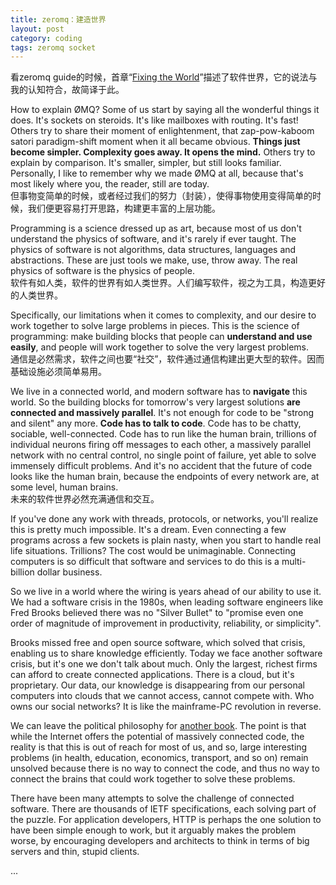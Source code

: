 ```yaml
---
title: zeromq：建造世界
layout: post
category: coding
tags: zeromq socket
---
```


看zeromq guide的时候，首章“[Fixing the World](http://zguide.zeromq.org/page:all#Fixing-the-World)”描述了软件世界，它的说法与我的认知符合，故简译于此。

How to explain ØMQ? Some of us start by saying all the wonderful things it does. It's sockets on steroids. It's like mailboxes with routing. It's fast! Others try to share their moment of enlightenment, that zap-pow-kaboom satori paradigm-shift moment when it all became obvious. **Things just become simpler. Complexity goes away. It opens the mind.** Others try to explain by comparison. It's smaller, simpler, but still looks familiar. Personally, I like to remember why we made ØMQ at all, because that's most likely where you, the reader, still are today.  
但事物变简单的时候，或者经过我们的努力（封装），使得事物使用变得简单的时候，我们便更容易打开思路，构建更丰富的上层功能。  

Programming is a science dressed up as art, because most of us don't understand the physics of software, and it's rarely if ever taught. The physics of software is not algorithms, data structures, languages and abstractions. These are just tools we make, use, throw away. The real physics of software is the physics of people.  
软件有如人类，软件的世界有如人类世界。人们编写软件，视之为工具，构造更好的人类世界。  

Specifically, our limitations when it comes to complexity, and our desire to work together to solve large problems in pieces. This is the science of programming: make building blocks that people can **understand and use easily**, and people will work together to solve the very largest problems.  
通信是必然需求，软件之间也要“社交”，软件通过通信构建出更大型的软件。因而基础设施必须简单易用。  

We live in a connected world, and modern software has to **navigate** this world. So the building blocks for tomorrow's very largest solutions **are connected and massively parallel**. It's not enough for code to be "strong and silent" any more. **Code has to talk to code**. Code has to be chatty, sociable, well-connected. Code has to run like the human brain, trillions of individual neurons firing off messages to each other, a massively parallel network with no central control, no single point of failure, yet able to solve immensely difficult problems. And it's no accident that the future of code looks like the human brain, because the endpoints of every network are, at some level, human brains.  
未来的软件世界必然充满通信和交互。  

If you've done any work with threads, protocols, or networks, you'll realize this is pretty much impossible. It's a dream. Even connecting a few programs across a few sockets is plain nasty, when you start to handle real life situations. Trillions? The cost would be unimaginable. Connecting computers is so difficult that software and services to do this is a multi-billion dollar business.

So we live in a world where the wiring is years ahead of our ability to use it. We had a software crisis in the 1980s, when leading software engineers like Fred Brooks believed there was no "Silver Bullet" to "promise even one order of magnitude of improvement in productivity, reliability, or simplicity".

Brooks missed free and open source software, which solved that crisis, enabling us to share knowledge efficiently. Today we face another software crisis, but it's one we don't talk about much. Only the largest, richest firms can afford to create connected applications. There is a cloud, but it's proprietary. Our data, our knowledge is disappearing from our personal computers into clouds that we cannot access, cannot compete with. Who owns our social networks? It is like the mainframe-PC revolution in reverse.

We can leave the political philosophy for [another book](http://swsi.info/). The point is that while the Internet offers the potential of massively connected code, the reality is that this is out of reach for most of us, and so, large interesting problems (in health, education, economics, transport, and so on) remain unsolved because there is no way to connect the code, and thus no way to connect the brains that could work together to solve these problems.

There have been many attempts to solve the challenge of connected software. There are thousands of IETF specifications, each solving part of the puzzle. For application developers, HTTP is perhaps the one solution to have been simple enough to work, but it arguably makes the problem worse, by encouraging developers and architects to think in terms of big servers and thin, stupid clients.

...
